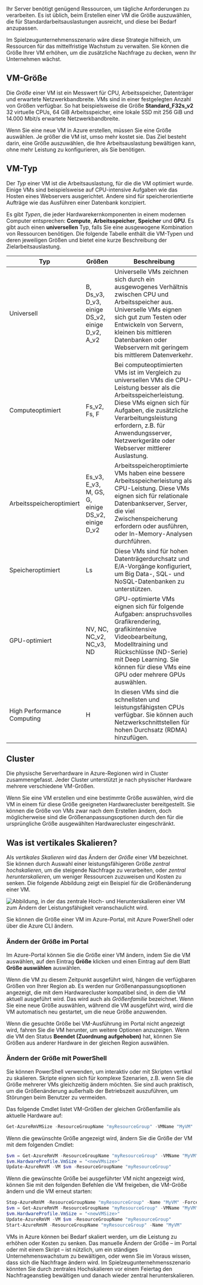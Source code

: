 Ihr Server benötigt genügend Ressourcen, um tägliche Anforderungen zu verarbeiten. Es ist üblich, beim Erstellen einer VM die Größe auszuwählen, die für Standardarbeitsauslastungen ausreicht, und diese bei Bedarf anzupassen.

Im Spielzeugunternehmensszenario wäre diese Strategie hilfreich, um Ressourcen für das mittelfristige Wachstum zu verwalten. Sie können die Größe Ihrer VM erhöhen, um die zusätzliche Nachfrage zu decken, wenn Ihr Unternehmen wächst.

## <a name="what-is-virtual-machine-size"></a>VM-Größe

Die _Größe_ einer VM ist ein Messwert für CPU, Arbeitsspeicher, Datenträger und erwartete Netzwerkbandbreite. VMs sind in einer festgelegten Anzahl von Größen verfügbar. So hat beispielsweise die Größe **Standard_F32s_v2** 32 virtuelle CPUs, 64 GiB Arbeitsspeicher, eine lokale SSD mit 256 GiB und 14.000 Mbit/s erwartete Netzwerkbandbreite.

Wenn Sie eine neue VM in Azure erstellen, müssen Sie eine Größe auswählen. Je größer die VM ist, umso mehr kostet sie. Das Ziel besteht darin, eine Größe auszuwählen, die Ihre Arbeitsauslastung bewältigen kann, ohne mehr Leistung zu konfigurieren, als Sie benötigen.

## <a name="what-is-virtual-machine-type"></a>VM-Typ

Der _Typ_ einer VM ist die Arbeitsauslastung, für die die VM optimiert wurde. Einige VMs sind beispielsweise auf CPU-intensive Aufgaben wie das Hosten eines Webservers ausgerichtet. Andere sind für speicherorientierte Aufträge wie das Ausführen einer Datenbank konzipiert.

Es gibt _Typen_, die jeder Hardwarekernkomponenten in einem modernen Computer entsprechen: **Compute**, **Arbeitsspeicher**, **Speicher** und **GPU**. Es gibt auch einen **universellen** Typ, falls Sie eine ausgewogene Kombination von Ressourcen benötigen. Die folgende Tabelle enthält die VM-Typen und deren jeweiligen Größen und bietet eine kurze Beschreibung der Zielarbeitsauslastung.

|Typ|Größen|Beschreibung|
|---|---|---|
|Universell|B, Ds_v3, D_v3, einige DS_v2, einige D_v2, A_v2|Universelle VMs zeichnen sich durch ein ausgewogenes Verhältnis zwischen CPU und Arbeitsspeicher aus. Universelle VMs eignen sich gut zum Testen oder Entwickeln von Servern, kleinen bis mittleren Datenbanken oder Webservern mit geringem bis mittlerem Datenverkehr.|
|Computeoptimiert|Fs_v2, Fs, F|Bei computeoptimierten VMs ist im Vergleich zu universellen VMs die CPU-Leistung besser als die Arbeitsspeicherleistung. Diese VMs eignen sich für Aufgaben, die zusätzliche Verarbeitungsleistung erfordern, z.B. für Anwendungsserver, Netzwerkgeräte oder Webserver mittlerer Auslastung.|
|Arbeitsspeicheroptimiert|Es_v3, E_v3, M, GS, G, einige DS_v2, einige D_v2|Arbeitsspeicheroptimierte VMs haben eine bessere Arbeitsspeicherleistung als CPU-Leistung. Diese VMs eignen sich für relationale Datenbankserver, Server, die viel Zwischenspeicherung erfordern oder ausführen, oder In-Memory-Analysen durchführen.|
|Speicheroptimiert|Ls|Diese VMs sind für hohen Datenträgerdurchsatz und E/A-Vorgänge konfiguriert, um Big Data-, SQL- und NoSQL-Datenbanken zu unterstützen.|
|GPU-optimiert|NV, NC, NC_v2, NC_v3, ND|GPU-optimierte VMs eignen sich für folgende Aufgaben: anspruchsvolles Grafikrendering, grafikintensive Videobearbeitung, Modelltraining und Rückschlüsse (ND-Serie) mit Deep Learning. Sie können für diese VMs eine GPU oder mehrere GPUs auswählen.|
|High Performance Computing|H|In diesen VMs sind die schnellsten und leistungsfähigsten CPUs verfügbar. Sie können auch Netzwerkschnittstellen für hohen Durchsatz (RDMA) hinzufügen.|

## <a name="clusters"></a>Cluster

Die physische Serverhardware in Azure-Regionen wird in Cluster zusammengefasst. Jeder Cluster unterstützt je nach physischer Hardware mehrere verschiedene VM-Größen.

Wenn Sie eine VM erstellen und eine bestimmte Größe auswählen, wird die VM in einem für diese Größe geeigneten Hardwarecluster bereitgestellt. Sie können die Größe von VMs zwar nach dem Erstellen ändern, doch möglicherweise sind die Größenanpassungsoptionen durch den für die ursprüngliche Größe ausgewählten Hardwarecluster eingeschränkt.

## <a name="what-is-vertical-scaling"></a>Was ist vertikales Skalieren?

Als _vertikales Skalieren_ wird das Ändern der _Größe_ einer VM bezeichnet. Sie können durch Auswahl einer leistungsfähigeren Größe _zentral hochskalieren_, um die steigende Nachfrage zu verarbeiten, oder _zentral herunterskalieren_, um weniger Ressourcen zuzuweisen und Kosten zu senken. Die folgende Abbildung zeigt ein Beispiel für die Größenänderung einer VM.

![Abbildung, in der das zentrale Hoch- und Herunterskalieren einer VM zum Ändern der Leistungsfähigkeit veranschaulicht wird.](../media/2-ScaleUpDown.png)

Sie können die Größe einer VM im Azure-Portal, mit Azure PowerShell oder über die Azure CLI ändern.

### <a name="resize-in-the-portal"></a>Ändern der Größe im Portal

Im Azure-Portal können Sie die Größe einer VM ändern, indem Sie die VM auswählen, auf den Eintrag **Größe** klicken und einen Eintrag auf dem Blatt **Größe auswählen** auswählen. 

Wenn die VM zu diesem Zeitpunkt ausgeführt wird, hängen die verfügbaren Größen von Ihrer Region ab. Es werden nur Größenanpassungsoptionen angezeigt, die mit dem Hardwarecluster kompatibel sind, in dem die VM aktuell ausgeführt wird. Das wird auch als *Größenfamilie* bezeichnet. Wenn Sie eine neue Größe auswählen, während die VM ausgeführt wird, wird die VM automatisch neu gestartet, um die neue Größe anzuwenden.

Wenn die gesuchte Größe bei VM-Ausführung im Portal nicht angezeigt wird, fahren Sie die VM herunter, um weitere Optionen anzuzeigen. Wenn die VM den Status **Beendet (Zuordnung aufgehoben)** hat, können Sie Größen aus anderer Hardware in der gleichen Region auswählen.

### <a name="resize-with-powershell"></a>Ändern der Größe mit PowerShell

Sie können PowerShell verwenden, um interaktiv oder mit Skripten vertikal zu skalieren. Skripte eignen sich für komplexe Szenarien, z.B. wenn Sie die Größe mehrerer VMs gleichzeitig ändern möchten. Sie sind auch praktisch, um die Größenänderung außerhalb der Betriebszeit auszuführen, um Störungen beim Benutzer zu vermeiden.

Das folgende Cmdlet listet VM-Größen der gleichen Größenfamilie als aktuelle Hardware auf:

```PowerShell
Get-AzureRmVMSize -ResourceGroupName "myResourceGroup" -VMName "MyVM"
```

Wenn die gewünschte Größe angezeigt wird, ändern Sie die Größe der VM mit dem folgenden Cmdlet:

```PowerShell
$vm = Get-AzureRmVM -ResourceGroupName "myResourceGroup" -VMName "MyVM"
$vm.HardwareProfile.VmSize = "<newVMsize>"
Update-AzureRmVM -VM $vm -ResourceGroupName "myResourceGroup"
```

Wenn die gewünschte Größe bei ausgeführter VM nicht angezeigt wird, können Sie mit den folgenden Befehlen die VM freigeben, die VM-Größe ändern und die VM erneut starten:

```PowerShell
Stop-AzureRmVM -ResourceGroupName "myResourceGroup" -Name "MyVM" -Force
$vm = Get-AzureRmVM -ResourceGroupName "myResourceGroup" -VMName "MyVM"
$vm.HardwareProfile.VmSize = "<newVMSize>"
Update-AzureRmVM -VM $vm -ResourceGroupName "myResourceGroup"
Start-AzureRmVM -ResourceGroupName "myResourceGroup" -Name "MyVM"
```

VMs in Azure können bei Bedarf skaliert werden, um die Leistung zu erhöhen oder Kosten zu senken. Das manuelle Ändern der Größe – im Portal oder mit einem Skript – ist nützlich, um ein ständiges Unternehmenswachstum zu bewältigen, oder wenn Sie im Voraus wissen, dass sich die Nachfrage ändern wird. Im Spielzeugunternehmensszenario könnten Sie durch zentrales Hochskalieren vor einem Feiertag den Nachfrageanstieg bewältigen und danach wieder zentral herunterskalieren.